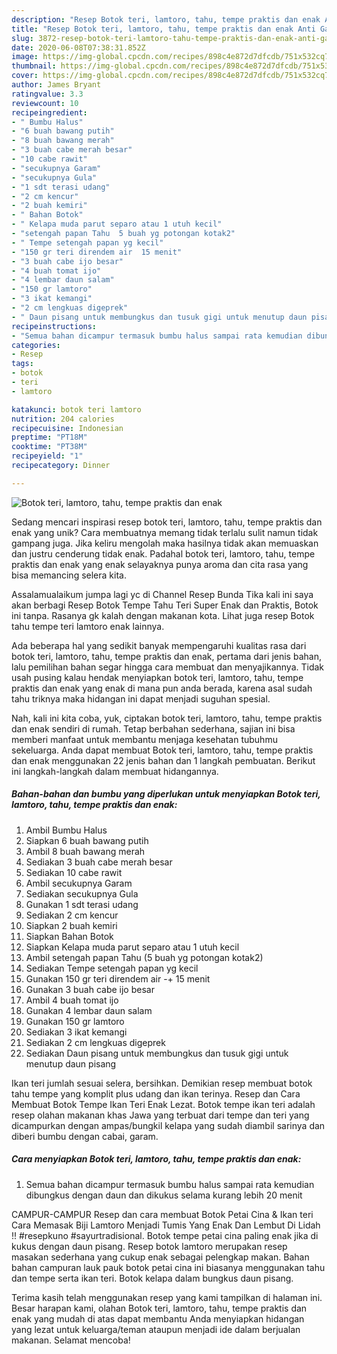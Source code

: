```yaml
---
description: "Resep Botok teri, lamtoro, tahu, tempe praktis dan enak Anti Gagal"
title: "Resep Botok teri, lamtoro, tahu, tempe praktis dan enak Anti Gagal"
slug: 3872-resep-botok-teri-lamtoro-tahu-tempe-praktis-dan-enak-anti-gagal
date: 2020-06-08T07:38:31.852Z
image: https://img-global.cpcdn.com/recipes/898c4e872d7dfcdb/751x532cq70/botok-teri-lamtoro-tahu-tempe-praktis-dan-enak-foto-resep-utama.jpg
thumbnail: https://img-global.cpcdn.com/recipes/898c4e872d7dfcdb/751x532cq70/botok-teri-lamtoro-tahu-tempe-praktis-dan-enak-foto-resep-utama.jpg
cover: https://img-global.cpcdn.com/recipes/898c4e872d7dfcdb/751x532cq70/botok-teri-lamtoro-tahu-tempe-praktis-dan-enak-foto-resep-utama.jpg
author: James Bryant
ratingvalue: 3.3
reviewcount: 10
recipeingredient:
- " Bumbu Halus"
- "6 buah bawang putih"
- "8 buah bawang merah"
- "3 buah cabe merah besar"
- "10 cabe rawit"
- "secukupnya Garam"
- "secukupnya Gula"
- "1 sdt terasi udang"
- "2 cm kencur"
- "2 buah kemiri"
- " Bahan Botok"
- " Kelapa muda parut separo atau 1 utuh kecil"
- "setengah papan Tahu  5 buah yg potongan kotak2"
- " Tempe setengah papan yg kecil"
- "150 gr teri direndem air  15 menit"
- "3 buah cabe ijo besar"
- "4 buah tomat ijo"
- "4 lembar daun salam"
- "150 gr lamtoro"
- "3 ikat kemangi"
- "2 cm lengkuas digeprek"
- " Daun pisang untuk membungkus dan tusuk gigi untuk menutup daun pisang"
recipeinstructions:
- "Semua bahan dicampur termasuk bumbu halus sampai rata kemudian dibungkus dengan daun dan dikukus selama kurang lebih 20 menit"
categories:
- Resep
tags:
- botok
- teri
- lamtoro

katakunci: botok teri lamtoro 
nutrition: 204 calories
recipecuisine: Indonesian
preptime: "PT18M"
cooktime: "PT38M"
recipeyield: "1"
recipecategory: Dinner

---
```



![Botok teri, lamtoro, tahu, tempe praktis dan enak](https://img-global.cpcdn.com/recipes/898c4e872d7dfcdb/751x532cq70/botok-teri-lamtoro-tahu-tempe-praktis-dan-enak-foto-resep-utama.jpg)

Sedang mencari inspirasi resep botok teri, lamtoro, tahu, tempe praktis dan enak yang unik? Cara membuatnya memang tidak terlalu sulit namun tidak gampang juga. Jika keliru mengolah maka hasilnya tidak akan memuaskan dan justru cenderung tidak enak. Padahal botok teri, lamtoro, tahu, tempe praktis dan enak yang enak selayaknya punya aroma dan cita rasa yang bisa memancing selera kita.

Assalamualaikum jumpa lagi yc di Channel Resep Bunda Tika kali ini saya akan berbagi Resep Botok Tempe Tahu Teri Super Enak dan Praktis, Botok ini tanpa. Rasanya gk kalah dengan makanan kota. Lihat juga resep Botok tahu tempe teri lamtoro enak lainnya.

Ada beberapa hal yang sedikit banyak mempengaruhi kualitas rasa dari botok teri, lamtoro, tahu, tempe praktis dan enak, pertama dari jenis bahan, lalu pemilihan bahan segar hingga cara membuat dan menyajikannya. Tidak usah pusing kalau hendak menyiapkan botok teri, lamtoro, tahu, tempe praktis dan enak yang enak di mana pun anda berada, karena asal sudah tahu triknya maka hidangan ini dapat menjadi suguhan spesial.


Nah, kali ini kita coba, yuk, ciptakan botok teri, lamtoro, tahu, tempe praktis dan enak sendiri di rumah. Tetap berbahan sederhana, sajian ini bisa memberi manfaat untuk membantu menjaga kesehatan tubuhmu sekeluarga. Anda dapat membuat Botok teri, lamtoro, tahu, tempe praktis dan enak menggunakan 22 jenis bahan dan 1 langkah pembuatan. Berikut ini langkah-langkah dalam membuat hidangannya.

<!--inarticleads1-->

##### Bahan-bahan dan bumbu yang diperlukan untuk menyiapkan Botok teri, lamtoro, tahu, tempe praktis dan enak:

1. Ambil  Bumbu Halus
1. Siapkan 6 buah bawang putih
1. Ambil 8 buah bawang merah
1. Sediakan 3 buah cabe merah besar
1. Sediakan 10 cabe rawit
1. Ambil secukupnya Garam
1. Sediakan secukupnya Gula
1. Gunakan 1 sdt terasi udang
1. Sediakan 2 cm kencur
1. Siapkan 2 buah kemiri
1. Siapkan  Bahan Botok
1. Siapkan  Kelapa muda parut separo atau 1 utuh kecil
1. Ambil setengah papan Tahu  (5 buah yg potongan kotak2)
1. Sediakan  Tempe setengah papan yg kecil
1. Gunakan 150 gr teri direndem air -+ 15 menit
1. Gunakan 3 buah cabe ijo besar
1. Ambil 4 buah tomat ijo
1. Gunakan 4 lembar daun salam
1. Gunakan 150 gr lamtoro
1. Sediakan 3 ikat kemangi
1. Sediakan 2 cm lengkuas digeprek
1. Sediakan  Daun pisang untuk membungkus dan tusuk gigi untuk menutup daun pisang


Ikan teri jumlah sesuai selera, bersihkan. Demikian resep membuat botok tahu tempe yang komplit plus udang dan ikan terinya. Resep dan Cara Membuat Botok Tempe Ikan Teri Enak Lezat. Botok tempe ikan teri adalah resep olahan makanan khas Jawa yang terbuat dari tempe dan teri yang dicampurkan dengan ampas/bungkil kelapa yang sudah diambil sarinya dan diberi bumbu dengan cabai, garam. 

<!--inarticleads2-->

##### Cara menyiapkan Botok teri, lamtoro, tahu, tempe praktis dan enak:

1. Semua bahan dicampur termasuk bumbu halus sampai rata kemudian dibungkus dengan daun dan dikukus selama kurang lebih 20 menit


CAMPUR-CAMPUR Resep dan cara membuat Botok Petai Cina &amp; Ikan teri Cara Memasak Biji Lamtoro Menjadi Tumis Yang Enak Dan Lembut Di Lidah !! #resepkuno #sayurtradisional. Botok tempe petai cina paling enak jika di kukus dengan daun pisang. Resep botok lamtoro merupakan resep masakan sederhana yang cukup enak sebagai pelengkap makan. Bahan bahan campuran lauk pauk botok petai cina ini biasanya menggunakan tahu dan tempe serta ikan teri. Botok kelapa dalam bungkus daun pisang. 

Terima kasih telah menggunakan resep yang kami tampilkan di halaman ini. Besar harapan kami, olahan Botok teri, lamtoro, tahu, tempe praktis dan enak yang mudah di atas dapat membantu Anda menyiapkan hidangan yang lezat untuk keluarga/teman ataupun menjadi ide dalam berjualan makanan. Selamat mencoba!
